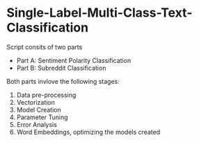 # Single-Label-Multi-Class-Text-Classification

Script consits of two parts
- Part A: Sentiment Polarity Classification
- Part B: Subreddit Classification

Both parts invlove the following stages:
1. Data pre-processing
2. Vectorization 
3. Model Creation
4. Parameter Tuning
5. Error Analysis
6. Word Embeddings, optimizing the models created
